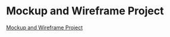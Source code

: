 # Mockup and Wireframe Project

[Mockup and Wireframe Project](https://miro.com/app/board/uXjVPOt2yeM=/?share_link_id=601646306425)

